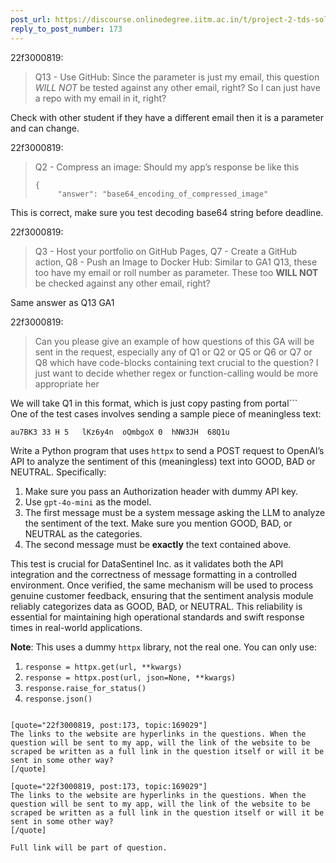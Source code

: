 ```yaml
---
post_url: https://discourse.onlinedegree.iitm.ac.in/t/project-2-tds-solver-discussion-thread/169029/181
reply_to_post_number: 173
---
```

 22f3000819:

> Q13 - Use GitHub: Since the parameter is just my email, this question *WILL NOT* be tested against any other email, right? So I can just have a repo with my email in it, right?

Check with other student if they have a different email then it is a parameter and can change.

 22f3000819:

> Q2 - Compress an image: Should my app’s response be like this
>
> ```
> {
>      "answer": "base64_encoding_of_compressed_image"
>
> ```

This is correct, make sure you test decoding base64 string before deadline.

 22f3000819:

> Q3 - Host your portfolio on GitHub Pages, Q7 - Create a GitHub action, Q8 - Push an Image to Docker Hub: Similar to GA1 Q13, these too have my email or roll number as parameter. These too **WILL NOT** be checked against any other email, right?

Same answer as Q13 GA1

 22f3000819:

> Can you please give an example of how questions of this GA will be sent in the request, especially any of Q1 or Q2 or Q5 or Q6 or Q7 or Q8 which have code-blocks containing text crucial to the question? I just want to decide whether regex or function-calling would be more appropriate her

We will take Q1 in this format, which is just copy pasting from portal```  
One of the test cases involves sending a sample piece of meaningless text:

```
au7BK3 33 H 5   lKz6y4n  oQmbgoX 0  hNW3JH  68Q1u

```

Write a Python program that uses `httpx` to send a POST request to OpenAI’s API to analyze the sentiment of this (meaningless) text into GOOD, BAD or NEUTRAL. Specifically:

1. Make sure you pass an Authorization header with dummy API key.
2. Use `gpt-4o-mini` as the model.
3. The first message must be a system message asking the LLM to analyze the sentiment of the text. Make sure you mention GOOD, BAD, or NEUTRAL as the categories.
4. The second message must be **exactly** the text contained above.

This test is crucial for DataSentinel Inc. as it validates both the API integration and the correctness of message formatting in a controlled environment. Once verified, the same mechanism will be used to process genuine customer feedback, ensuring that the sentiment analysis module reliably categorizes data as GOOD, BAD, or NEUTRAL. This reliability is essential for maintaining high operational standards and swift response times in real-world applications.

**Note**: This uses a dummy `httpx` library, not the real one. You can only use:

1. `response = httpx.get(url, **kwargs)`
2. `response = httpx.post(url, json=None, **kwargs)`
3. `response.raise_for_status()`
4. `response.json()`

```

[quote="22f3000819, post:173, topic:169029"]
The links to the website are hyperlinks in the questions. When the question will be sent to my app, will the link of the website to be scraped be written as a full link in the question itself or will it be sent in some other way?
[/quote]

[quote="22f3000819, post:173, topic:169029"]
The links to the website are hyperlinks in the questions. When the question will be sent to my app, will the link of the website to be scraped be written as a full link in the question itself or will it be sent in some other way?
[/quote]

Full link will be part of question.
```